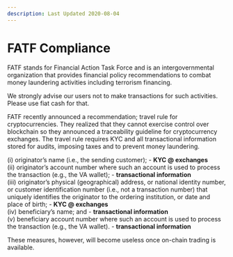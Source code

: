 ```yaml
---
description: Last Updated 2020-08-04
---
```


# FATF Compliance

FATF stands for Financial Action Task Force and is an intergovernmental organization that provides financial policy recommendations to combat money laundering activities including terrorism financing.

We strongly advise our users not to make transactions for such activities. Please use fiat cash for that.

FATF recently announced a recommendation; travel rule for cryptocurrencies. They realized that they cannot exercise control over blockchain so they announced a traceability guideline for cryptocurrency exchanges. The travel rule requires KYC and all transactional information stored for audits, imposing taxes and to prevent money laundering.

\(i\) originator’s name \(i.e., the sending customer\); - **KYC @ exchanges**  
\(ii\) originator’s account number where such an account is used to process the transaction \(e.g., the VA wallet\); - **transactional information**  
\(iii\) originator’s physical \(geographical\) address, or national identity number, or customer identification number \(i.e., not a transaction number\) that uniquely identifies the originator to the ordering institution, or date and place of birth; - **KYC @ exchanges**  
\(iv\) beneficiary’s name; and - **transactional information**  
\(v\) beneficiary account number where such an account is used to process the transaction \(e.g., the VA wallet\). - **transactional information**

These measures, however, will become useless once on-chain trading is available.





